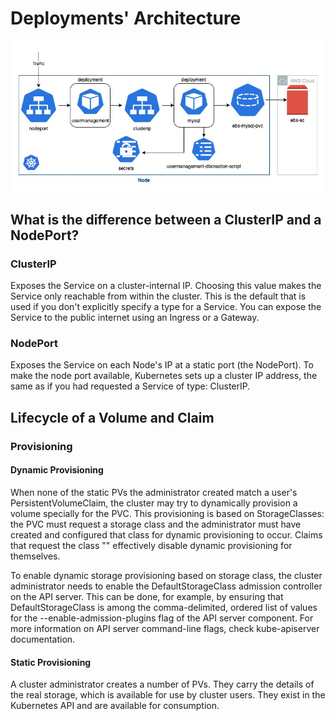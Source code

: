 # Deployments' Architecture

![alt text](https://github.com/rossenbergvillanuevaramboanga/aws-eks-EBS/blob/using-secrets/images/mysql-architecture-secrets.jpg?raw=true)

## What is the difference between a ClusterIP and a NodePort?
### ClusterIP
Exposes the Service on a cluster-internal IP. Choosing this value makes the Service only reachable from within the cluster. This is the default that is used if you don't explicitly specify a type for a Service. You can expose the Service to the public internet using an Ingress or a Gateway.
### NodePort
Exposes the Service on each Node's IP at a static port (the NodePort). To make the node port available, Kubernetes sets up a cluster IP address, the same as if you had requested a Service of type: ClusterIP.

## Lifecycle of a Volume and Claim
### Provisioning
#### Dynamic Provisioning
When none of the static PVs the administrator created match a user's PersistentVolumeClaim, the cluster may try to dynamically provision a volume specially for the PVC. This provisioning is based on StorageClasses: the PVC must request a storage class and the administrator must have created and configured that class for dynamic provisioning to occur. Claims that request the class "" effectively disable dynamic provisioning for themselves.

To enable dynamic storage provisioning based on storage class, the cluster administrator needs to enable the DefaultStorageClass admission controller on the API server. This can be done, for example, by ensuring that DefaultStorageClass is among the comma-delimited, ordered list of values for the --enable-admission-plugins flag of the API server component. For more information on API server command-line flags, check kube-apiserver documentation.

#### Static Provisioning
A cluster administrator creates a number of PVs. They carry the details of the real storage, which is available for use by cluster users. They exist in the Kubernetes API and are available for consumption.



